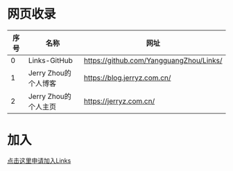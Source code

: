 # 网页收录

|序号|名称|网址|
|---|---|---|
|0|Links-GitHub|https://github.com/YangguangZhou/Links/|
|1|Jerry Zhou的个人博客|https://blog.jerryz.com.cn/|
|2|Jerry Zhou的个人主页|https://jerryz.com.cn/|

# 加入

[点击这里申请加入Links](https://github.com/YangguangZhou/Links/issues/new?assignees=YangguangZhou&labels=申请收录&template=beta.yml)